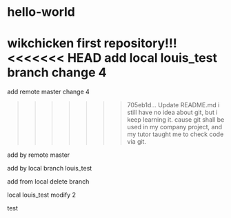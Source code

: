 # hello-world
wikchicken first repository!!!
<<<<<<< HEAD
add local louis_test branch change 4
=======
add remote master change 4
>>>>>>> 705eb1d... Update README.md
i still have no idea about git, but i keep learning it. 
cause git shall be used in my company project, and my tutor taught me to check code via git.

add by remote master

add by local branch louis_test

add from local delete branch

local louis_test modify 2

test
